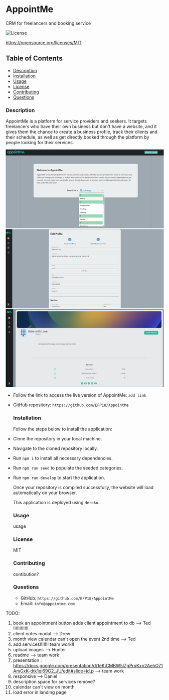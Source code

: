 # AppointMe

CRM for freelancers and booking service

![License](https://img.shields.io/badge/License-MIT.svg)

https://opensource.org/licenses/MIT

## Table of Contents

- [Description](#description)
- [Installation](#installation)
- [Usage](#usage)
- [License](#license)
- [Contributing](#contributing)
- [Questions](#questions)

### Description

AppointMe is a platform for service providers and seekers. It targets freelancers who have their own business but don't have a website, and it gives them the chance to create a business profile, track their clients and their schedule, as well as get directly booked through the platform by people looking for their services.

![LandingPage](./client/src/images/landingpage.png)
![EditProfile](./client/src/images/editProfileScreenshot.png)
![ViewProfile](./client/src/images/viewProfileScreenshot.png)


- Follow the link to access the live version of AppointMe: `add link`

- GitHub repository: `https://github.com/EFP18/AppointMe`

  ### Installation

  Follow the steps below to install the application:

- Clone the repository in your local machine.
- Navigate to the cloned repository locally.
- Run `npm i` to install all necessary dependencies.
- Run `npm run seed` to populate the seeded categories.
- Run `npm run develop` to start the application.

  Once your repository is compiled successfully, the website will load automatically on your browser. 

  This application is deployed using `Heroku`.

  ### Usage

  usage

  ### License

  MIT

  ### Contributing

  contibution?

  ### Questions

  - GitHub: `https://github.com/EFP18/AppointMe`
  - Email: `info@appointme.com`

TODO:

1. book an appointment button adds client appointment to db --> Ted !!!!!!!!!!!!
2. client notes modal --> Drew 
3. month view calendar can't open the event 2nd time --> Ted
6. add services!!!!!!! team work!!
7. upload images --> Hunter
8. readme --> team work
9. presentation : https://docs.google.com/presentation/d/1eKiCMBW5lZgPrqKxn2AehO71AmGxK-dtk1qi69G2_JU/edit#slide=id.p --> team work
10. responsive --> Daniel
13. description space for services remove?
14. calendar can't view on month
15. load error in landing page